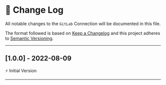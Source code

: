# 📣 Change Log
All notable changes to the `GitLab` Connection will be documented in this file.

The format followed is based on [Keep a Changelog](http://keepachangelog.com/) and this project adheres to [Semantic Versioning](http://semver.org/).

---
 
## [1.0.0] - 2022-08-09
 
⚡️ Initial Version
 
---
